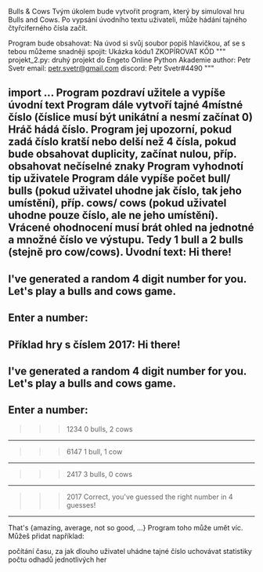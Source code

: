 Bulls & Cows
Tvým úkolem bude vytvořit program, který by simuloval hru Bulls and Cows. Po vypsání úvodního textu uživateli, může hádání tajného čtyřciferného čísla začít.

Program bude obsahovat:
Na úvod si svůj soubor popiš hlavičkou, ať se s tebou můžeme snadněji spojit:
Ukázka kódu1
ZKOPÍROVAT KÓD
"""
projekt_2.py: druhý projekt do Engeto Online Python Akademie
author: Petr Svetr
email: petr.svetr@gmail.com
discord: Petr Svetr#4490
"""

import ...
Program pozdraví užitele a vypíše úvodní text
Program dále vytvoří tajné 4místné číslo (číslice musí být unikátní a nesmí začínat 0)
Hráč hádá číslo. Program jej upozorní, pokud zadá číslo kratší nebo delší než 4 čísla, pokud bude obsahovat duplicity, začínat nulou, příp. obsahovat nečíselné znaky
Program vyhodnotí tip uživatele
Program dále vypíše počet bull/ bulls (pokud uživatel uhodne jak číslo, tak jeho umístění), příp. cows/ cows (pokud uživatel uhodne pouze číslo, ale ne jeho umístění). Vrácené ohodnocení musí brát ohled na jednotné a množné číslo ve výstupu. Tedy 1 bull a 2 bulls (stejně pro cow/cows).
Úvodní text:
Hi there!
-----------------------------------------------
I've generated a random 4 digit number for you.
Let's play a bulls and cows game.
-----------------------------------------------
Enter a number:
-----------------------------------------------
Příklad hry s číslem 2017:
Hi there!
-----------------------------------------------
I've generated a random 4 digit number for you.
Let's play a bulls and cows game.
-----------------------------------------------
Enter a number:
-----------------------------------------------
>>> 1234
0 bulls, 2 cows
-----------------------------------------------
>>> 6147
1 bull, 1 cow
-----------------------------------------------
>>> 2417
3 bulls, 0 cows
-----------------------------------------------
>>> 2017
Correct, you've guessed the right number
in 4 guesses!
-----------------------------------------------
That's {amazing, average, not so good, ...}
Program toho může umět víc. Můžeš přidat například:

počítání času, za jak dlouho uživatel uhádne tajné číslo
uchovávat statistiky počtu odhadů jednotlivých her